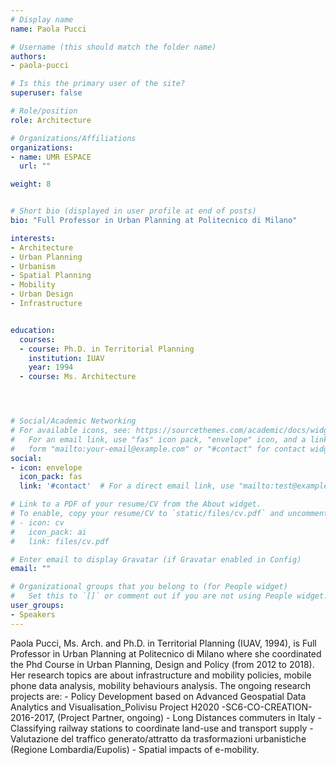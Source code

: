 ```yaml
---
# Display name
name: Paola Pucci

# Username (this should match the folder name)
authors:
- paola-pucci

# Is this the primary user of the site?
superuser: false

# Role/position
role: Architecture

# Organizations/Affiliations
organizations:
- name: UMR ESPACE
  url: ""

weight: 8


# Short bio (displayed in user profile at end of posts)
bio: "Full Professor in Urban Planning at Politecnico di Milano"

interests:
- Architecture
- Urban Planning
- Urbanism
- Spatial Planning
- Mobility
- Urban Design
- Infrastructure


education:
  courses:
  - course: Ph.D. in Territorial Planning
    institution: IUAV
    year: 1994
  - course: Ms. Architecture




# Social/Academic Networking
# For available icons, see: https://sourcethemes.com/academic/docs/widgets/#icons
#   For an email link, use "fas" icon pack, "envelope" icon, and a link in the
#   form "mailto:your-email@example.com" or "#contact" for contact widget.
social:
- icon: envelope
  icon_pack: fas
  link: '#contact'  # For a direct email link, use "mailto:test@example.org".

# Link to a PDF of your resume/CV from the About widget.
# To enable, copy your resume/CV to `static/files/cv.pdf` and uncomment the lines below.
# - icon: cv
#   icon_pack: ai
#   link: files/cv.pdf

# Enter email to display Gravatar (if Gravatar enabled in Config)
email: ""

# Organizational groups that you belong to (for People widget)
#   Set this to `[]` or comment out if you are not using People widget.
user_groups:
- Speakers
---
```


Paola Pucci, Ms. Arch. and Ph.D. in Territorial Planning (IUAV, 1994), is Full Professor in Urban Planning at Politecnico di Milano where she coordinated the Phd Course in Urban Planning, Design and Policy (from 2012 to 2018). Her research topics are about infrastructure and mobility policies, mobile phone data analysis, mobility behaviours analysis. The ongoing research projects are: - Policy Development based on Advanced Geospatial Data Analytics and Visualisation_Polivisu Project H2020 -SC6-CO-CREATION-2016-2017, (Project Partner, ongoing) - Long Distances commuters in Italy - Classifying railway stations to coordinate land-use and transport supply - Valutazione del traffico generato/attratto da trasformazioni urbanistiche (Regione Lombardia/Eupolis) - Spatial impacts of e-mobility.
